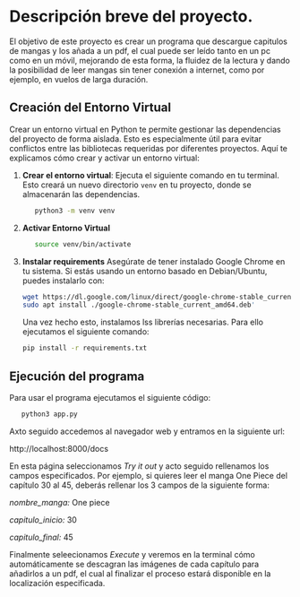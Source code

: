 # Descripción breve del proyecto.

El objetivo de este proyecto es crear un programa que descargue capitulos de mangas y los añada a un pdf, el cual puede ser leído tanto en un pc como  en un móvil, mejorando de esta forma, la fluidez de la lectura y dando la posibilidad de leer mangas sin tener conexión a internet, como por ejemplo, en vuelos de larga duración.

## Creación del Entorno Virtual

Crear un entorno virtual en Python te permite gestionar las dependencias del proyecto de forma aislada. Esto es especialmente útil para evitar conflictos entre las bibliotecas requeridas por diferentes proyectos. Aquí te explicamos cómo crear y activar un entorno virtual:

1. **Crear el entorno virtual**:
   Ejecuta el siguiente comando en tu terminal. Esto creará un nuevo directorio `venv` en tu proyecto, donde se almacenarán las dependencias.

   ```bash
      python3 -m venv venv
      ```
2. **Activar Entorno Virtual**

   ```bash
      source venv/bin/activate
      ```
3. **Instalar requirements**
   Asegúrate de tener instalado Google Chrome en tu sistema. Si estás usando un entorno basado en Debian/Ubuntu, puedes instalarlo con:
   ```bash
   wget https://dl.google.com/linux/direct/google-chrome-stable_current_amd64.deb
   sudo apt install ./google-chrome-stable_current_amd64.deb' 
   ```
   Una vez hecho esto, instalamos lss librerías necesarias. Para ello ejecutamos el siguiente comando:

   ```bash
   pip install -r requirements.txt
   ```

## Ejecución del programa

Para usar el programa ejecutamos el siguiente código:
```bash
   python3 app.py
   ```
Axto seguido accedemos al navegador web y entramos en la siguiente url:

http://localhost:8000/docs

En esta página seleccionamos *Try it out* y acto seguido rellenamos los campos especificados. Por ejemplo, si quieres leer el manga One Piece del capítulo 30 al 45, deberás rellenar los 3 campos de la siguiente forma:

*nombre_manga:* One piece

*capitulo_inicio:* 30

*capitulo_final:* 45

Finalmente seleecionamos *Execute* y veremos en la terminal cómo automáticamente se descagran las imágenes de cada capítulo para añadirlos a un pdf, el cual al finalizar el proceso estará disponible en la localización especificada.
